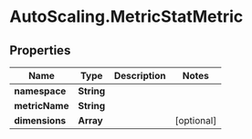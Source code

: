# AutoScaling.MetricStatMetric

## Properties

Name | Type | Description | Notes
------------ | ------------- | ------------- | -------------
**namespace** | **String** |  | 
**metricName** | **String** |  | 
**dimensions** | **Array** |  | [optional] 


